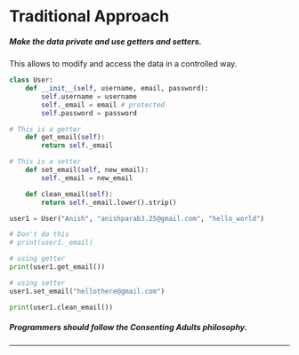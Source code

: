 # Traditional Approach
##### Make the data private and use getters and setters.
This allows to modify and access the data in a controlled way.
``` python
class User:
	def __init__(self, username, email, password):
		self.username = username
		self._email = email # protected
		self.password = password

# This is a getter
	def get_email(self):
		return self._email

# This is a setter
	def set_email(self, new_email):
		self._email = new_email

	def clean_email(self):
		return self._email.lower().strip()

user1 = User("Anish", "anishparab3.25@gmail.com", "hello_world")

# Don't do this
# print(user1._email)

# using getter
print(user1.get_email())

# using setter
user1.set_email("hellothere@gmail.com")

print(user1.clean_email())
```
##### Programmers should follow the _Consenting Adults_ philosophy.

---
